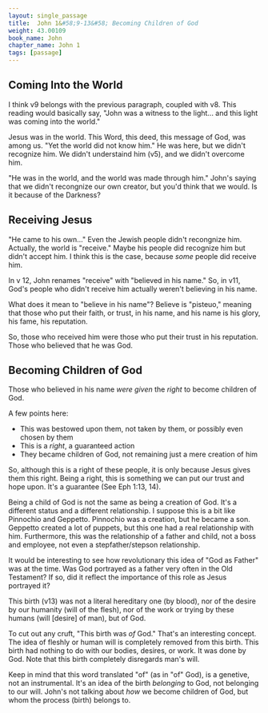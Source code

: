 ```yaml
---
layout: single_passage
title:  John 1&#58;9-13&#58; Becoming Children of God
weight: 43.00109
book_name: John
chapter_name: John 1
tags: [passage]
---
```


## Coming Into the World

I think v9 belongs with the previous paragraph, coupled with v8.  This reading would basically say, "John was a witness to the light... and this light was coming into the world."

Jesus was in the world.  This Word, this deed, this message of God, was among us.  "Yet the world did not know him."  He was here, but we didn't recognize him.  We didn't understaind him (v5), and we didn't overcome him.

"He was in the world, and the world was made through him."  John's saying that we didn't recongnize our own creator, but you'd think that we would.  Is it because of the Darkness?

## Receiving Jesus

"He came to his own..."  Even the Jewish people didn't recongnize him.  Actually, the world is "receive."  Maybe his people did recognize him but didn't accept him.  I think this is the case, because <em>some</em> people did receive him.

In v 12, John renames "receive" with "believed in his name."  So, in v11, God's people who didn't receive him actually weren't believing in his name.

What does it mean to "believe in his name"? Believe is "pisteuo," meaning that those who put their faith, or trust, in his name, and his name is his glory, his fame, his reputation.

So, those who received him were those who put their trust in his reputation.  Those who believed that he was God.

## Becoming Children of God

Those who believed in his name <em>were given</em> the <em>right</em> to become children of God.

A few points here:
<ul>
<li>This was bestowed upon them, not taken by them, or possibly even chosen by them</li>
<li>This is a <em>right</em>, a guaranteed action</li>
<li>They became children of God, not remaining just a mere creation of him</li>
</ul>

So, although this is a right of these people, it is only because Jesus gives them this right.  Being a right, this is something we can put our trust and hope upon.  It's a guarantee (See Eph 1:13, 14).

Being a child of God is not the same as being a creation of God.  It's a different status and a different relationship.  I suppose this is a bit like Pinnochio and Geppetto.  Pinnochio was a creation, but he became a son.  Geppetto created a lot of puppets, but this one had a real relationship with him.  Furthermore, this was the relationship of a father and child, not a boss and employee, not even a stepfather/stepson relationship.

It would be interesting to see how revolutionary this idea of "God as Father" was at the time.  Was God portrayed as a father very often in the Old Testament?  If so, did it reflect the importance of this role as Jesus portrayed it?

This birth (v13) was not a literal hereditary one (by blood), nor of the desire by our humanity (will of the flesh), nor of the work or trying by these humans (will [desire] of man), but of God.

To cut out any cruft, "This birth was <em>of</em> God."  That's an interesting concept.  The idea of fleshly or human will is completely removed from this birth.  This birth had nothing to do with our bodies, desires, or work.  It was done by God.  Note that this birth completely disregards man's will.

Keep in mind that this word translated "of" (as in "of" God), is a genetive, not an instrumental. It's an idea of the birth <em>belonging</em> to God, not belonging to our will.  John's not talking about <em>how</em> we become children of God, but whom the process (birth) belongs to.

